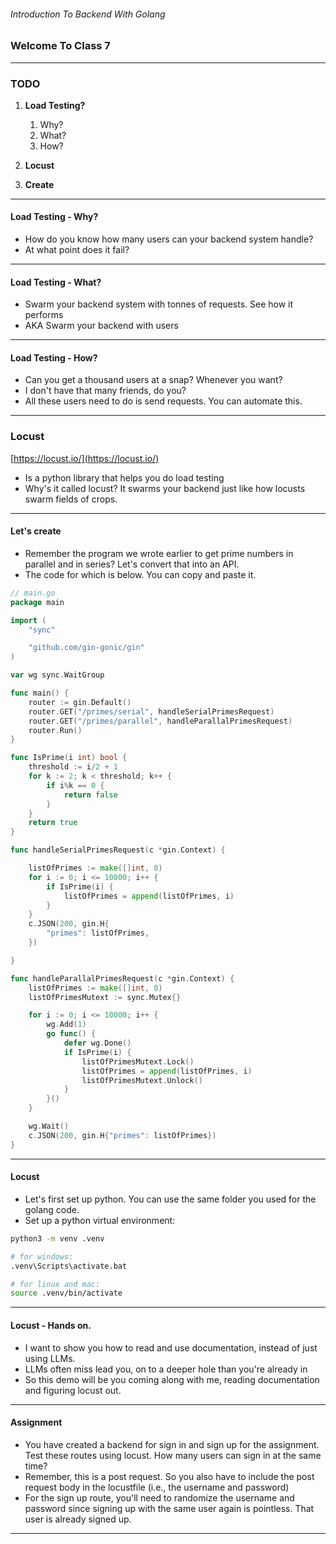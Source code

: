 ###### Introduction To Backend With Golang

### Welcome To Class 7

---

### TODO

1. **Load Testing?**
	1. Why?
	2. What?
	3. How?

3. **Locust**

5. **Create**

---

#### Load Testing - Why?

- How do you know how many users can your backend system handle?
- At what point does it fail?

---

#### Load Testing - What?

- Swarm your backend system with tonnes of requests. See how it performs
- AKA Swarm your backend with users

---

#### Load Testing - How?

- Can you get a thousand users at a snap? Whenever you want? 
- I don't have that many friends, do you?
- All these users need to do is send requests. You can automate this.

---

### Locust

[https://locust.io/](https://locust.io/)

- Is a python library that helps you do load testing
- Why's it called locust? It swarms your backend just like how locusts swarm fields of crops.

---

#### Let's create

- Remember the program we wrote earlier to get prime numbers in parallel and in series? Let's convert that into an API.
- The code for which is below. You can copy and paste it. 

```go
// main.go
package main

import (
	"sync"

	"github.com/gin-gonic/gin"
)

var wg sync.WaitGroup

func main() {
	router := gin.Default()
	router.GET("/primes/serial", handleSerialPrimesRequest)
	router.GET("/primes/parallel", handleParallalPrimesRequest)
	router.Run()
}

func IsPrime(i int) bool {
	threshold := i/2 + 1
	for k := 2; k < threshold; k++ {
		if i%k == 0 {
			return false
		}
	}
	return true
}

func handleSerialPrimesRequest(c *gin.Context) {

	listOfPrimes := make([]int, 0)
	for i := 0; i <= 10000; i++ {
		if IsPrime(i) {
			listOfPrimes = append(listOfPrimes, i)
		}
	}
	c.JSON(200, gin.H{
		"primes": listOfPrimes,
	})

}

func handleParallalPrimesRequest(c *gin.Context) {
	listOfPrimes := make([]int, 0)
	listOfPrimesMutext := sync.Mutex{}

	for i := 0; i <= 10000; i++ {
		wg.Add(1)
		go func() {
			defer wg.Done()
			if IsPrime(i) {
				listOfPrimesMutext.Lock()
				listOfPrimes = append(listOfPrimes, i)
				listOfPrimesMutext.Unlock()
			}
		}()
	}

	wg.Wait()
	c.JSON(200, gin.H{"primes": listOfPrimes})
}

```

---

#### Locust 

- Let's first set up python. You can use the same folder you used for the golang code. 
- Set up a python virtual environment:

```bash
python3 -m venv .venv

# for windows:
.venv\Scripts\activate.bat

# for linux and mac:
source .venv/bin/activate
```

---

#### Locust - Hands on.

- I want to show you how to read and use documentation, instead of just using LLMs. 
- LLMs often miss lead you, on to a deeper hole than you're already in
- So this demo will be you coming along with me, reading documentation and figuring locust out. 

---

#### Assignment

- You have created a backend for sign in and sign up for the assignment. Test these routes using locust. How many users can sign in at the same time?
- Remember, this is a post request. So you also have to include the post request body in the locustfile (i.e., the username and password)
- For the sign up route, you'll need to randomize the username and password since signing up with the same user again is pointless. That user is already signed up. 

---






